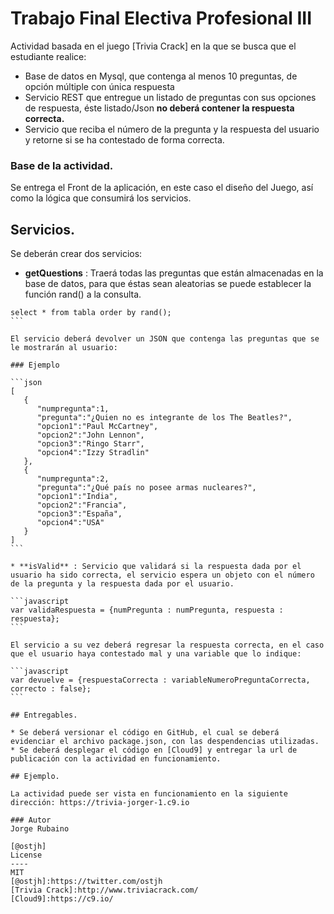 # Trabajo Final Electiva Profesional III

Actividad basada en el juego [Trivia Crack] en la que se busca que el estudiante realice:

* Base de datos en Mysql, que contenga al menos 10 preguntas, de opción múltiple con única respuesta
* Servicio REST que entregue un listado de preguntas con sus opciones de respuesta, éste listado/Json **no deberá contener la respuesta correcta.**
* Servicio que reciba el número de la pregunta y la respuesta del usuario y retorne si se ha contestado de forma correcta.

### Base de la actividad.

Se entrega el Front de la aplicación, en este caso el diseño del Juego, así como la lógica que consumirá los servicios.

## Servicios.

Se deberán crear dos servicios:

* **getQuestions** : Traerá todas las preguntas que están almacenadas en la base de datos, para que éstas sean aleatorias se puede establecer la función rand() a la consulta.

````
select * from tabla order by rand();
```

El servicio deberá devolver un JSON que contenga las preguntas que se le mostrarán al usuario:

### Ejemplo

```json
[  
   {  
      "numpregunta":1,
      "pregunta":"¿Quien no es integrante de los The Beatles?",
      "opcion1":"Paul McCartney",
      "opcion2":"John Lennon",
      "opcion3":"Ringo Starr",
      "opcion4":"Izzy Stradlin"
   },
   {  
      "numpregunta":2,
      "pregunta":"¿Qué país no posee armas nucleares?",
      "opcion1":"India",
      "opcion2":"Francia",
      "opcion3":"España",
      "opcion4":"USA"
   }
]
```

* **isValid** : Servicio que validará si la respuesta dada por el usuario ha sido correcta, el servicio espera un objeto con el número de la pregunta y la respuesta dada por el usuario.
 
```javascript
var validaRespuesta = {numPregunta : numPregunta, respuesta : respuesta};
```

El servicio a su vez deberá regresar la respuesta correcta, en el caso que el usuario haya contestado mal y una variable que lo indique:

```javascript
var devuelve = {respuestaCorrecta : variableNumeroPreguntaCorrecta, correcto : false};
```

## Entregables.

* Se deberá versionar el código en GitHub, el cual se deberá evidenciar el archivo package.json, con las despendencias utilizadas.
* Se deberá desplegar el código en [Cloud9] y entregar la url de publicación con la actividad en funcionamiento.

## Ejemplo.

La actividad puede ser vista en funcionamiento en la siguiente dirección: https://trivia-jorger-1.c9.io

### Autor
Jorge Rubaino

[@ostjh]
License
----
MIT
[@ostjh]:https://twitter.com/ostjh
[Trivia Crack]:http://www.triviacrack.com/
[Cloud9]:https://c9.io/
